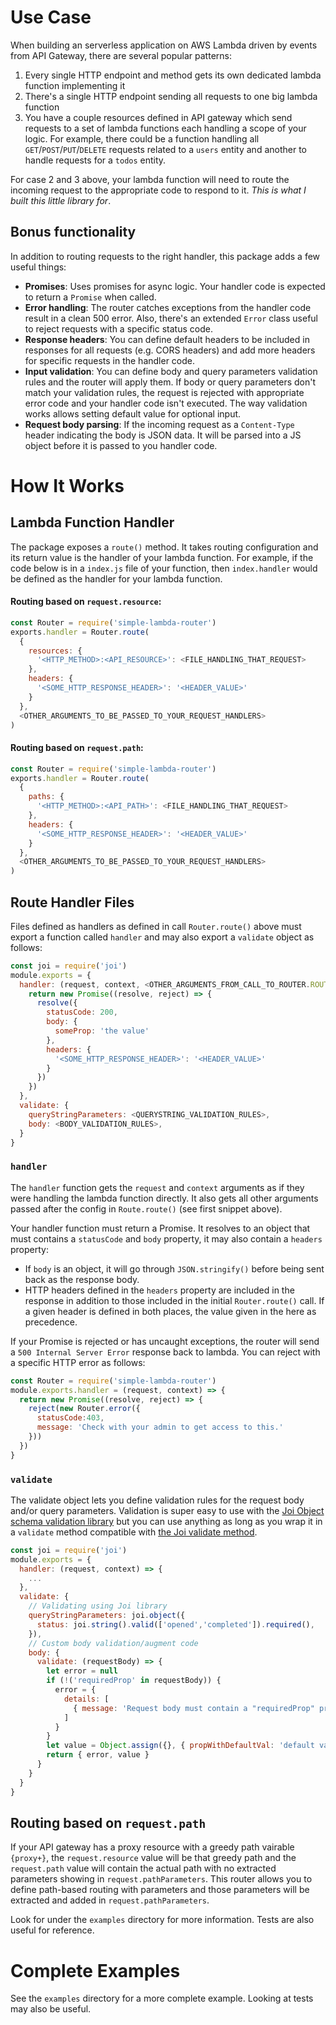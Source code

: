 # Use Case
When building an serverless application on AWS Lambda driven by events from API Gateway, there are several popular patterns:

1. Every single HTTP endpoint and method gets its own dedicated lambda function implementing it
1. There's a single HTTP endpoint sending all requests to one big lambda function
1. You have a couple resources defined in API gateway which send requests to a set of lambda functions each handling a scope of your logic. For example, there could be a function handling all `GET`/`POST`/`PUT`/`DELETE` requests related to a `users` entity and another to handle requests for a `todos` entity.

For case 2 and 3 above, your lambda function will need to route the incoming request to the appropriate code to respond to it. *This is what I built this little library for*.

## Bonus functionality

In addition to routing requests to the right handler, this package adds a few useful things:

- **Promises**: Uses promises for async logic. Your handler code is expected to return a `Promise` when called.
- **Error handling**: The router catches exceptions from the handler code result in a clean 500 error. Also, there's an extended `Error` class useful to reject requests with a specific status code.
- **Response headers**: You can define default headers to be included in responses for all requests (e.g. CORS headers) and add more headers for specific requests in the handler code.
- **Input validation**: You can define body and query parameters validation rules and the router will apply them. If body or query parameters don't match your validation rules, the request is rejected with appropriate error code and your handler code isn't executed. The way validation works allows setting default value for optional input.
- **Request body parsing**: If the incoming request as a `Content-Type` header indicating the body is JSON data. It will be parsed into a JS object before it is passed to you handler code.

# How It Works

## Lambda Function Handler
The package exposes a `route()` method. It takes routing configuration and its return value is the handler of your lambda function. For example, if the code below is in a `index.js` file of your function, then `index.handler` would be defined as the handler for your lambda function.

#### Routing based on `request.resource`:
```javascript
const Router = require('simple-lambda-router')
exports.handler = Router.route(
  {
    resources: {
      '<HTTP_METHOD>:<API_RESOURCE>': <FILE_HANDLING_THAT_REQUEST>
    },
    headers: {
      '<SOME_HTTP_RESPONSE_HEADER>': '<HEADER_VALUE>'
    }
  },
  <OTHER_ARGUMENTS_TO_BE_PASSED_TO_YOUR_REQUEST_HANDLERS>
)
```

#### Routing based on `request.path`:
```javascript
const Router = require('simple-lambda-router')
exports.handler = Router.route(
  {
    paths: {
      '<HTTP_METHOD>:<API_PATH>': <FILE_HANDLING_THAT_REQUEST>
    },
    headers: {
      '<SOME_HTTP_RESPONSE_HEADER>': '<HEADER_VALUE>'
    }
  },
  <OTHER_ARGUMENTS_TO_BE_PASSED_TO_YOUR_REQUEST_HANDLERS>
)
```

## Route Handler Files
Files defined as handlers as defined in call `Router.route()` above must export a function called `handler` and may also export a `validate` object as follows:

```javascript
const joi = require('joi')
module.exports = {
  handler: (request, context, <OTHER_ARGUMENTS_FROM_CALL_TO_ROUTER.ROUTE>) => {
    return new Promise((resolve, reject) => {
      resolve({
        statusCode: 200,
        body: {
          someProp: 'the value'
        },
        headers: {
          '<SOME_HTTP_RESPONSE_HEADER>': '<HEADER_VALUE>'
        }
      })
    })
  },
  validate: {
    queryStringParameters: <QUERYSTRING_VALIDATION_RULES>,
    body: <BODY_VALIDATION_RULES>,
  }
}
```

### `handler`
The `handler` function gets the `request` and `context` arguments as if they were handling the  lambda function directly. It also gets all other arguments passed after the config in `Route.route()` (see first snippet above).

Your handler function must return a Promise. It resolves to an object that must contains a `statusCode` and `body` property, it may also contain a `headers` property:

- If `body` is an object, it will go through `JSON.stringify()` before being sent back as the response body.
- HTTP headers defined in the `headers` property are included in the response in addition to those included in the initial `Router.route()` call. If a given header is defined in both places, the value given in the here as precedence.

If your Promise is rejected or has uncaught exceptions, the router will send a `500 Internal Server Error` response back to lambda. You can reject with a specific HTTP error as follows:

```javascript
const Router = require('simple-lambda-router')
module.exports.handler = (request, context) => {
  return new Promise((resolve, reject) => {
    reject(new Router.error({
      statusCode:403,
      message: 'Check with your admin to get access to this.'
    }))
  })
}
```

### `validate`
The validate object lets you define validation rules for the request body and/or query parameters. Validation is super easy to use with the [Joi Object schema validation library](https://github.com/hapijs/joi) but you can use anything as long as you wrap it in a `validate` method compatible with [the Joi validate method](https://github.com/hapijs/joi/blob/master/API.md#validatevalue-schema-options-callback).

```javascript
const joi = require('joi')
module.exports = {
  handler: (request, context) => {
    ...
  },
  validate: {
    // Validating using Joi library
    queryStringParameters: joi.object({
      status: joi.string().valid(['opened','completed']).required(),
    }),
    // Custom body validation/augment code
    body: {
      validate: (requestBody) => {
        let error = null
        if (!('requiredProp' in requestBody)) {
          error = {
            details: [
              { message: 'Request body must contain a "requiredProp" property.' }
            ]
          }
        }
        let value = Object.assign({}, { propWithDefaultVal: 'default val' }, requestBody)
        return { error, value }
      }
    }
  }
}
```

## Routing based on `request.path`

If your API gateway has a proxy resource with a greedy path vairable `{proxy+}`, the `request.resource` value will be that greedy path and the `request.path` value will contain the actual path with no extracted parameters showing in `request.pathParameters`. This router allows you to define path-based routing with parameters and those parameters will be extracted and added in `request.pathParameters`. 

Look for under the `examples` directory for more information. Tests are also useful for reference.

# Complete Examples
See the `examples` directory for a more complete example. Looking at tests may also be useful.
